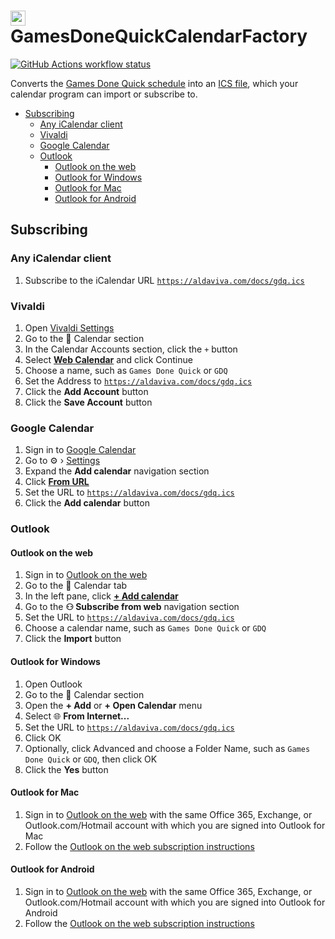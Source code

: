<img src="https://raw.githubusercontent.com/Aldaviva/GamesDoneQuickCalendarFactory/master/GamesDoneQuickCalendarFactory/gdq.ico" height="24" alt="GamesDoneQuick logo" /> GamesDoneQuickCalendarFactory
===

[![GitHub Actions workflow status](https://img.shields.io/github/actions/workflow/status/Aldaviva/GamesDoneQuickCalendarFactory/compile.yml?branch=master&logo=github&label=build)](https://github.com/Aldaviva/GamesDoneQuickCalendarFactory/actions/workflows/compile.yml)

Converts the [Games Done Quick schedule](https://gamesdonequick.com/schedule) into an [ICS file](https://aldaviva.com/docs/gdq.ics), which your calendar program can import or subscribe to.

<!-- MarkdownTOC autolink="true" bracket="round" autoanchor="false" levels="1,2,3,4" bullets="-" -->

- [Subscribing](#subscribing)
    - [Any iCalendar client](#any-icalendar-client)
    - [Vivaldi](#vivaldi)
    - [Google Calendar](#google-calendar)
    - [Outlook](#outlook)
        - [Outlook on the web](#outlook-on-the-web)
        - [Outlook for Windows](#outlook-for-windows)
        - [Outlook for Mac](#outlook-for-mac)
        - [Outlook for Android](#outlook-for-android)

<!-- /MarkdownTOC -->

## Subscribing

### Any iCalendar client

1. Subscribe to the iCalendar URL [`https://aldaviva.com/docs/gdq.ics`](https://aldaviva.com/docs/gdq.ics)

### Vivaldi
1. Open [Vivaldi Settings](https://help.vivaldi.com/article/settings/)
1. Go to the 📅 Calendar section
1. In the Calendar Accounts section, click the `+` button
1. Select [**Web Calendar**](https://help.vivaldi.com/calendar/calendar-get-started/add-and-manage-calendar-accounts/#Online_accounts) and click Continue
1. Choose a name, such as `Games Done Quick` or `GDQ`
1. Set the Address to [`https://aldaviva.com/docs/gdq.ics`](https://aldaviva.com/docs/gdq.ics)
1. Click the **Add Account** button
1. Click the **Save Account** button

### Google Calendar
1. Sign in to [Google Calendar](https://calendar.google.com/)
1. Go to ⚙️ › [Settings](https://calendar.google.com/calendar/u/0/r/settings)
1. Expand the **Add calendar** navigation section
1. Click [**From URL**](https://calendar.google.com/calendar/u/0/r/settings/addbyurl)
1. Set the URL to [`https://aldaviva.com/docs/gdq.ics`](https://aldaviva.com/docs/gdq.ics)
1. Click the **Add calendar** button

### Outlook

#### Outlook on the web
1. Sign in to [Outlook on the web](https://outlook.office.com/calendar)
1. Go to the 📅 Calendar tab
1. In the left pane, click [**+ Add calendar**](https://outlook.office.com/calendar/addcalendar)
1. Go to the **⚇ Subscribe from web** navigation section
1. Set the URL to [`https://aldaviva.com/docs/gdq.ics`](https://aldaviva.com/docs/gdq.ics)
1. Choose a calendar name, such as `Games Done Quick` or `GDQ`
1. Click the **Import** button

#### Outlook for Windows
1. Open Outlook
1. Go to the 📅 Calendar section
1. Open the **+ Add** or **+ Open Calendar** menu
1. Select 🌐 **From Internet...**
1. Set the URL to [`https://aldaviva.com/docs/gdq.ics`](https://aldaviva.com/docs/gdq.ics)
1. Click OK
1. Optionally, click Advanced and choose a Folder Name, such as `Games Done Quick` or `GDQ`, then click OK
1. Click the **Yes** button

#### Outlook for Mac
1. Sign in to [Outlook on the web](https://outlook.office.com/calendar) with the same Office 365, Exchange, or Outlook.com&#47;Hotmail account with which you are signed into Outlook for Mac
1. Follow the [Outlook on the web subscription instructions](#outlook-on-the-web)

#### Outlook for Android
1. Sign in to [Outlook on the web](https://outlook.office.com/calendar) with the same Office 365, Exchange, or Outlook.com&#47;Hotmail account with which you are signed into Outlook for Android
1. Follow the [Outlook on the web subscription instructions](#outlook-on-the-web)